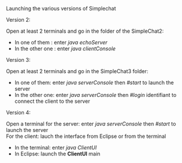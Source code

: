 Launching the various versions of Simplechat

Version 2: <br/>

Open at least 2 terminals and go in the folder of the SimpleChat2: <br/>
- In one of them : enter _java echoServer_
- In the other one : enter _java clientConsole <host> <port>_


Version 3: <br/>

Open at least 2 terminals and go in the SimpleChat3 folder:<br/>
- In one of them: enter _java serverConsole_ then _#start_ to launch the server <br/>
- In the other one: enter _java serverConsole <identifiant> <host> <port>_ then _#login_ identifiant to connect the client to the server 
	
	
Version 4:<br/>

Open a terminal for the server: enter _java serverConsole_ then _#start_ to launch the server<br/>
For the client: lauch the interface from Eclipse or from the terminal<br/>
- In the terminal: enter _java ClientUI_<br/>
- In Eclipse: launch the __ClientUI__ main
